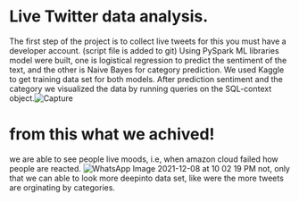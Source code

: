 # Live Twitter data analysis.
The first step of the project is to collect live tweets for this you must have a developer account. (script file is added to git)
Using PySpark ML libraries model were built, one is logistical regression to predict the sentiment of the text, and the other is Naive Bayes for category prediction.
We used Kaggle to get training data set for both models. 
After prediction sentiment and the category we visualized the data by running queries on the SQL-context object.![Capture](https://user-images.githubusercontent.com/58078466/146839889-f4b7afc3-fe65-4b68-b40b-9ecfa14face7.png)
# from this what we achived!
we are able to see people live moods, i.e, when amazon cloud failed how people are reacted.
![WhatsApp Image 2021-12-08 at 10 02 19 PM](https://user-images.githubusercontent.com/58078466/146840449-2cd40322-ec77-49d8-9ed8-4b95e5f60459.jpeg)
not, only that we can able to look more deepinto data set, like were the more tweets are orginating by categories.  
